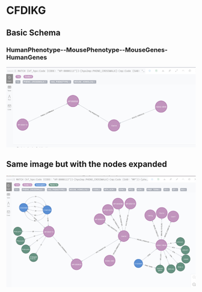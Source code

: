 # CFDIKG

## Basic Schema
### HumanPhenotype--MousePhenotype--MouseGenes-HumanGenes
![alt text](https://github.com/TaylorResearchLab/CFDIKG/blob/master/images/umls_nodes.png)


## Same image but with the nodes expanded
![alt text](https://github.com/TaylorResearchLab/CFDIKG/blob/master/images/umls_expanded.png)
